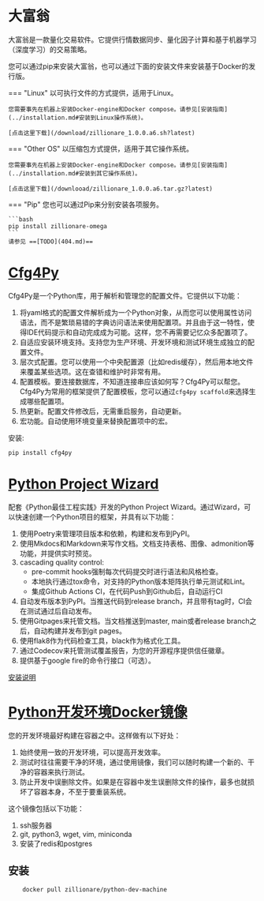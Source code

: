 # 大富翁

大富翁是一款量化交易软件。它提供行情数据同步、量化因子计算和基于机器学习（深度学习）的交易策略。

您可以通过pip来安装大富翁，也可以通过下面的安装文件来安装基于Docker的发行版。

=== "Linux"
    以可执行文件的方式提供，适用于Linux。
    
    您需要事先在机器上安装Docker-engine和Docker compose。请参见[安装指南](../installation.md#安装到Linux操作系统)。
    
    [点击这里下载](/download/zillionare_1.0.0.a6.sh?latest)

=== "Other OS"
    以压缩包方式提供，适用于其它操作系统。
    
    您需要事先在机器上安装Docker-engine和Docker compose。请参见[安装指南](../installation.md#安装到其它操作系统)。
    
    [点击这里下载](/downlooad/zillionare_1.0.0.a6.tar.gz?latest)

=== "Pip"
    您也可以通过Pip来分别安装各项服务。

    ```bash
    pip install zillionare-omega
    ```
    请参见 ==[TODO](404.md)==

# [Cfg4Py](https://pypi.org/project/cfg4py/)

Cfg4Py是一个Python库，用于解析和管理您的配置文件。它提供以下功能：

1. 将yaml格式的配置文件解析成为一个Python对象，从而您可以使用属性访问语法，而不是繁琐易错的字典访问语法来使用配置项。并且由于这一特性，使得IDE代码提示和自动完成成为可能。这样，您不再需要记忆众多配置项了。
2. 自适应安装环境支持。支持您为生产环境、开发环境和测试环境生成独立的配置文件。
3. 层次式配置。您可以使用一个中央配置源（比如redis缓存），然后用本地文件来覆盖某些选项。这在查错和维护时非常有用。
4. 配置模板。要连接数据库，不知道连接串应该如何写？Cfg4Py可以帮您。Cfg4Py为常用的框架提供了配置模板，您可以通过`cfg4py scaffold`来选择生成哪些配置项。
5. 热更新。配置文件修改后，无需重启服务，自动更新。
6. 宏功能。自动使用环境变量来替换配置项中的宏。

安装:
```
pip install cfg4py
```

# [Python Project Wizard](https://zillionare.github.io/cookiecutter-pypackage)

配套《Python最佳工程实践》开发的Python Project Wizard。通过Wizard，可以快速创建一个Python项目的框架，并具有以下功能：

1. 使用Poetry来管理项目版本和依赖，构建和发布到PyPI。
2. 使用Mkdocs和Markdown来写作文档。文档支持表格、图像、admonition等功能，并提供实时预览。
3. cascading quality control:
    - pre-commit hooks强制每次代码提交时进行语法和风格检查。
    - 本地执行通过tox命令，对支持的Python版本矩阵执行单元测试和Lint。
    - 集成Github Actions CI，在代码Push到Github后，自动运行CI
4. 自动发布版本到PyPI。当推送代码到release branch，并且带有tag时，CI会在测试通过后自动发布。
5. 使用Gitpages来托管文档。当文档推送到master, main或者release branch之后，自动构建并发布到git pages。
6. 使用flak8作为代码检查工具，black作为格式化工具。
7. 通过Codecov来托管测试覆盖报告，为您的开源程序提供信任徽章。
8. 提供基于google fire的命令行接口（可选）。

[安装说明](https://zillionare.github.io/cookiecutter-pypackage/tutorial/)


# [Python开发环境Docker镜像](https://hub.docker.com/r/zillionare/python-dev-machine)

您的开发环境最好构建在容器之中。这样做有以下好处：

1. 始终使用一致的开发环境，可以提高开发效率。
2. 测试时往往需要干净的环境，通过使用镜像，我们可以随时构建一个新的、干净的容器来执行测试。
3. 防止开发中误删除文件。如果是在容器中发生误删除文件的操作，最多也就损坏了容器本身，不至于要重装系统。

这个镜像包括以下功能：

1. ssh服务器
2. git, python3, wget, vim, miniconda
3. 安装了redis和postgres

## 安装
```
    docker pull zillionare/python-dev-machine
```

[大富翁]: https://github.com/zillionare
[Cookiecutter]: https://cookiecutter.readthedocs.io/en/1.7.2/
